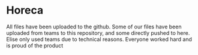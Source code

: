 # Horeca
All files have been uploaded to the github. Some of our files have been uploaded from teams to this repository, and some directly pushed to here.
Elise only used teams due to technical reasons. Everyone worked hard and is proud of the product
